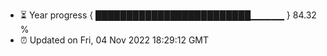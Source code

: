 - ⏳ Year progress { █████████████████████████▁▁▁▁▁ } 84.32 %
- ⏰ Updated on Fri, 04 Nov 2022 18:29:12 GMT

